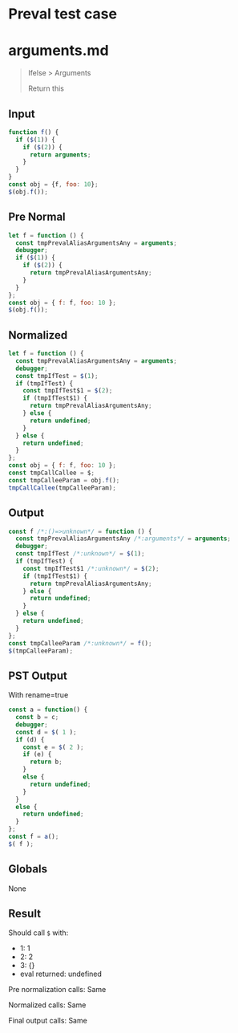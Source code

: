 # Preval test case

# arguments.md

> Ifelse > Arguments
>
> Return this

## Input

`````js filename=intro
function f() {
  if ($(1)) {
    if ($(2)) {
      return arguments;
    }
  }
}
const obj = {f, foo: 10};
$(obj.f());
`````

## Pre Normal


`````js filename=intro
let f = function () {
  const tmpPrevalAliasArgumentsAny = arguments;
  debugger;
  if ($(1)) {
    if ($(2)) {
      return tmpPrevalAliasArgumentsAny;
    }
  }
};
const obj = { f: f, foo: 10 };
$(obj.f());
`````

## Normalized


`````js filename=intro
let f = function () {
  const tmpPrevalAliasArgumentsAny = arguments;
  debugger;
  const tmpIfTest = $(1);
  if (tmpIfTest) {
    const tmpIfTest$1 = $(2);
    if (tmpIfTest$1) {
      return tmpPrevalAliasArgumentsAny;
    } else {
      return undefined;
    }
  } else {
    return undefined;
  }
};
const obj = { f: f, foo: 10 };
const tmpCallCallee = $;
const tmpCalleeParam = obj.f();
tmpCallCallee(tmpCalleeParam);
`````

## Output


`````js filename=intro
const f /*:()=>unknown*/ = function () {
  const tmpPrevalAliasArgumentsAny /*:arguments*/ = arguments;
  debugger;
  const tmpIfTest /*:unknown*/ = $(1);
  if (tmpIfTest) {
    const tmpIfTest$1 /*:unknown*/ = $(2);
    if (tmpIfTest$1) {
      return tmpPrevalAliasArgumentsAny;
    } else {
      return undefined;
    }
  } else {
    return undefined;
  }
};
const tmpCalleeParam /*:unknown*/ = f();
$(tmpCalleeParam);
`````

## PST Output

With rename=true

`````js filename=intro
const a = function() {
  const b = c;
  debugger;
  const d = $( 1 );
  if (d) {
    const e = $( 2 );
    if (e) {
      return b;
    }
    else {
      return undefined;
    }
  }
  else {
    return undefined;
  }
};
const f = a();
$( f );
`````

## Globals

None

## Result

Should call `$` with:
 - 1: 1
 - 2: 2
 - 3: {}
 - eval returned: undefined

Pre normalization calls: Same

Normalized calls: Same

Final output calls: Same
